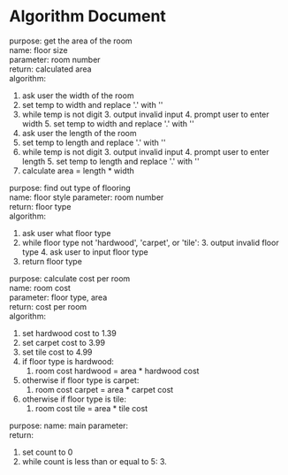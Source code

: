 # Algorithm Document


purpose: get the area of the room  
name: floor size   
parameter: room number  
return: calculated area  
algorithm:
1. ask user the width of the room
2. set temp to width and replace '.' with ''
2. while temp is not digit
   3. output invalid input
   4. prompt user to enter width
   5. set temp to width and replace '.' with ''
2. ask user the length of the room
2.  set temp to length and replace '.' with ''
2. while temp is not digit
   3. output invalid input
   4. prompt user to enter length
   5. set temp to length and replace '.' with ''
2. calculate area = length * width

purpose: find out type of flooring  
name: floor style
parameter: room number  
return: floor type  
algorithm:
1. ask user what floor type
2. while floor type not 'hardwood', 'carpet', or 'tile':
   3. output invalid floor type
   4. ask user to input floor type
3. return floor type 

purpose: calculate cost per room  
name: room cost  
parameter: floor type, area   
return: cost per room  
algorithm:  
1. set hardwood cost to 1.39
2. set carpet cost to 3.99
3. set tile cost to 4.99
4. if floor type is hardwood:
   1. room cost hardwood = area * hardwood cost 
5. otherwise if floor type is carpet:
   1. room cost carpet = area * carpet cost
6. otherwise if floor type is tile:
   1. room cost tile = area * tile cost

purpose: 
name: main
parameter:  
return: 
1. set count to 0
2. while count is less than or equal to 5:
   3. 